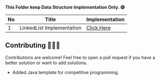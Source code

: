  **This Folder keep Data Structure Implementation Only. 😅**

| No   | Title                                    | Implementation                                                      |
| --- | ---------------------------------------- | ------------------------------------------------------------- |
| 1   | LinkedList Implementation            | [Click Here](https://github.com/hiteshchoudhary/open-source-contribution/blob/main/Java/Only%20Data%20Structure%20Implementation/LinkedList/LinkedList.java)


## Contributing 🧑🏽‍💻

Contributions are welcome! Feel free to open a pull request if you have a better solution or want to add solutions.
- Added Java template for competitive programming.



